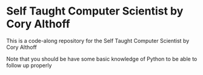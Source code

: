 # Self Taught Computer Scientist by Cory Althoff

This is a code-along repository for the Self Taught Computer Scientist by Cory Althoff

Note that you should be have some basic knowledge of Python to be able to follow up properly
